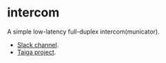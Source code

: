 # intercom

A simple low-latency full-duplex intercom(municator).

* [Slack channel](https://tec-multimedia-ual.slack.com/messages/intercom/).
* [Taiga project](https://tree.taiga.io/project/vicente-gonzalez-ruiz-intercom/).

